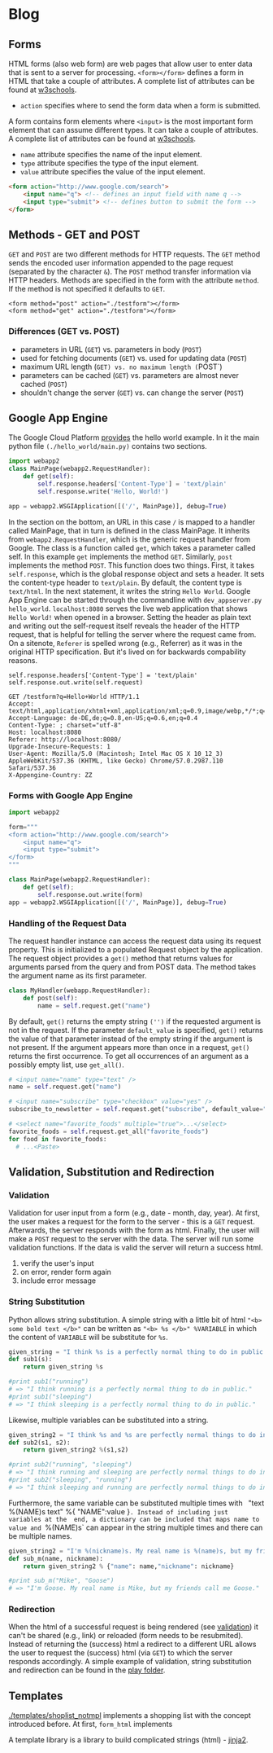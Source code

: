 # Blog
## Forms
HTML forms (also web form) are web pages that allow user to enter data that
is sent to a server for processing. `<form></form>` defines a form in HTML
that take a couple of attributes. A complete list of attributes can be found at
[w3schools](https://www.w3schools.com/tags/tag_form.asp).

* `action` specifies where to send the form data when a form is submitted.

A form contains form elements where `<input>` is the most important form element
that can assume different types. It can take a couple of attributes. A complete
list of attributes can be found at
[w3schools](https://www.w3schools.com/tags/tag_input.asp).

* `name` attribute specifies the name of the input element.
* `type` attribute specifies the type of the input element.
* `value` attribute specifies the value of the input element.

```html
<form action="http://www.google.com/search">
    <input name="q"> <!-- defines an input field with name q -->
    <input type="submit"> <!-- defines button to submit the form -->
</form>
```

## Methods - GET and POST
`GET` and `POST` are two different methods for HTTP requests. The `GET` method sends the encoded
user information appended to the page request (separated by the character `&`). The `POST` method
transfer information via HTTP headers. Methods are specified in the form with the attribute `method`.
If the method is not specified it defaults to `GET`.
```
<form method="post" action="./testform"></form>
<form method="get" action="./testform"></form>
```
### Differences (GET vs. POST)
* parameters in URL (`GET`) vs. parameters in body (`POST`)
* used for fetching documents (`GET`) vs. used for updating data (`POST`)
* maximum URL length (`GET) vs. no maximum length (`POST`)
* parameters can be cached (`GET`) vs. parameters are almost never cached (`POST`)
* shouldn't change the server (`GET`) vs. can change the server (`POST`)

## Google App Engine
[](https://cloud.google.com/appengine/)

The Google Cloud Platform
[provides](https://github.com/GoogleCloudPlatform/python-docs-samples/tree/master/appengine/standard/hello_world) 
the hello world example. In it the main python file `(./hello_world/main.py)` contains two sections.

```python
import webapp2
class MainPage(webapp2.RequestHandler):
    def get(self): 
        self.response.headers['Content-Type'] = 'text/plain'
        self.response.write('Hello, World!')

app = webapp2.WSGIApplication([('/', MainPage)], debug=True)
```

In the section on the bottom, an URL in this case `/` is mapped to a handler called MainPage, 
that in turn is defined in the class MainPage. It inherits from `webapp2.RequestHandler`, 
which is the generic request handler from Google. The class is a function called `get`, 
which takes a parameter called self. In this example `get` implements the method `GET`. 
Similarly, `post` implements the method `POST`.  This function does two things. 
First, it takes `self.response`, which is the global
response object and sets a header. It sets the content-type header to `text/plain`. By default, the
content type is `text/html`. In the next statement, it writes the string `Hello World`. Google App
Engine can be started through the commandline with `dev_appserver.py hello_world`. `localhost:8080`
serves the live web application that shows `Hello World!` when opened in a browser. Setting the header
as plain text and writing out the self-request itself reveals the header of the HTTP request, that is 
helpful for telling the server where the request came from. On a sitenote,  `Referer` is spelled wrong 
(e.g., Referrer) as it was in the original HTTP specification. But it's lived on for backwards compability
reasons.

```
self.response.headers['Content-Type'] = 'text/plain'
self.response.out.write(self.request)
```
```
GET /testform?q=Hello+World HTTP/1.1
Accept: text/html,application/xhtml+xml,application/xml;q=0.9,image/webp,*/*;q=0.8
Accept-Language: de-DE,de;q=0.8,en-US;q=0.6,en;q=0.4
Content-Type: ; charset="utf-8"
Host: localhost:8080
Referer: http://localhost:8080/
Upgrade-Insecure-Requests: 1
User-Agent: Mozilla/5.0 (Macintosh; Intel Mac OS X 10_12_3) AppleWebKit/537.36 (KHTML, like Gecko) Chrome/57.0.2987.110 Safari/537.36
X-Appengine-Country: ZZ
```

### Forms with Google App Engine
```python
import webapp2

form="""
<form action="http://www.google.com/search">
	<input name="q">
	<input type="submit">
</form>
"""

class MainPage(webapp2.RequestHandler):
	def get(self);
		self.response.out.write(form)
app = webapp2.WSGIApplication([('/', MainPage)], debug=True)

```

### Handling of the Request Data
The request handler instance can access the request data using its request property. This is initialized 
to a populated Request object by the application. The request object provides a `get()` method that 
returns values for arguments parsed from the query and from POST data. The method takes the argument name 
as its first parameter. 

```python
class MyHandler(webapp.RequestHandler):
    def post(self):
        name = self.request.get("name")
```
By default, `get()` returns the empty string `('')` if the requested argument is not in the request. 
If the parameter `default_value` is specified, `get()` returns the value of that parameter instead of 
the empty string if the argument is not present. If the argument appears more than once in a request, 
`get()` returns the first occurrence. To get all occurrences of an argument as a possibly empty list, 
use `get_all()`.

```python
# <input name="name" type="text" />
name = self.request.get("name")

# <input name="subscribe" type="checkbox" value="yes" />
subscribe_to_newsletter = self.request.get("subscribe", default_value="no")

# <select name="favorite_foods" multiple="true">...</select>
favorite_foods = self.request.get_all("favorite_foods")
for food in favorite_foods:
  # ...<Paste>
```

## Validation, Substitution and Redirection
### Validation
<a href="validation"></a>
Validation for user input from a form (e.g., date - month, day, year). At first, the user makes
a request for the form to the server - this is a `GET` request. Afterwards, the server responds
with the form as html. Finally, the user will make a `POST` request to the server with the data. 
The server will run some validation functions. If the data is valid the server will return a success
html.

1. verify the user's input
2. on error, render form again
3. include error message


### String Substitution
Python allows string substitution. A simple string with a little bit of html `"<b> some bold text </b>"` can be written 
as `"<b> %s </b>" %VARIABLE` in which the content of `VARIABLE` will be substitute for `%s`. 
```python
given_string = "I think %s is a perfectly normal thing to do in public."
def sub1(s):
    return given_string %s

#print sub1("running") 
# => "I think running is a perfectly normal thing to do in public."    
#print sub1("sleeping") 
# => "I think sleeping is a perfectly normal thing to do in public."
```
Likewise, multiple variables can be substituted into a string.
```python
given_string2 = "I think %s and %s are perfectly normal things to do in public."
def sub2(s1, s2):
    return given_string2 %(s1,s2)

#print sub2("running", "sleeping") 
# => "I think running and sleeping are perfectly normal things to do in public."
#print sub2("sleeping", "running") 
# => "I think sleeping and running are perfectly normal things to do in public."
```
Furthermore, the same variable can be substituted multiple times with `
`"text %(NAME)s text" %{ "NAME":value }`. Instead of including just variables at the 
end, a dictionary can be included that maps name to value and `%(NAME)s` can appear 
in the string multiple times and there can be multiple names.
```python
given_string2 = "I'm %(nickname)s. My real name is %(name)s, but my friends call me %(nickname)s."
def sub_m(name, nickname):
    return given_string2 % {"name": name,"nickname": nickname}

#print sub_m("Mike", "Goose") 
# => "I'm Goose. My real name is Mike, but my friends call me Goose."
```

### Redirection
When the html of a successful request is being rendered (see [validation](#validation))
it can't be shared (e.g., link) or reloaded (form needs to be resubmited). Instead of
returning the (success) html a redirect to a different URL allows the user to request
the (success) html (via `GET`) to which the server responds accordingly.
A simple example of validation, string substitution and redirection can be found in the [play folder](./play).

## Templates
[./templates/shoplist_notmpl](./templates/shoplist_notmpl) implements a shopping list with the concept introduced before.
At first, `form_html` implements   





A template library is a library to build complicated strings (html) - [jinja2](http://www.jinja.pocoo.org).   
